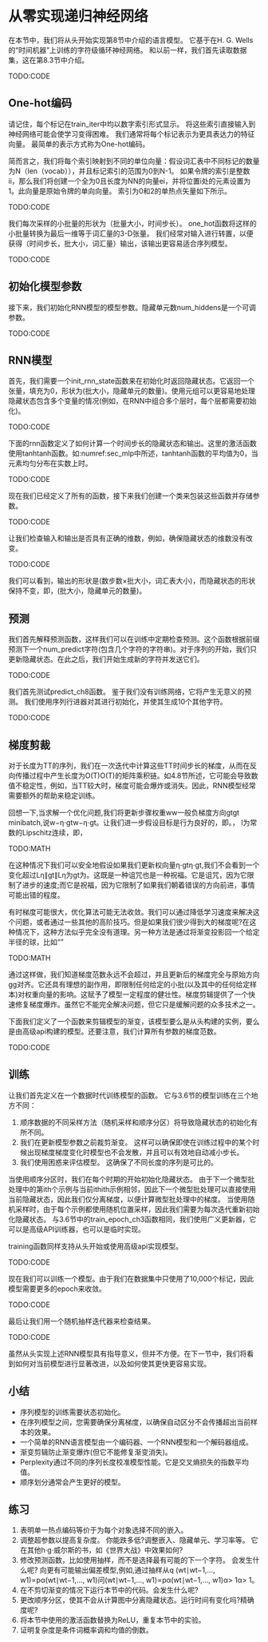 

<!--
 * @version:
 * @Author:  StevenJokes https://github.com/StevenJokes
 * @Date: 2020-07-29 20:36:19
 * @LastEditors:  StevenJokes https://github.com/StevenJokes
 * @LastEditTime: 2020-07-29 21:05:43
 * @Description:translate by machine
 * @TODO::
 * @Reference:http://preview.d2l.ai/d2l-en/master/chapter_recurrent-neural-networks/rnn-scratch.html
-->

# 从零实现递归神经网络

在本节中，我们将从头开始实现第8节中介绍的语言模型。 它基于在H. G. Wells的“时间机器”上训练的字符级循环神经网络。 和以前一样，我们首先读取数据集，这在第8.3节中介绍。

TODO:CODE

## One-hot编码

请记住，每个标记在train_iter中均以数字索引形式显示。 将这些索引直接输入到神经网络可能会使学习变得困难。 我们通常将每个标记表示为更具表达力的特征向量。 最简单的表示方式称为One-hot编码。

简而言之，我们将每个索引映射到不同的单位向量：假设词汇表中不同标记的数量为N（len（vocab）），并且标记索引的范围为0到N-1。 如果令牌的索引是整数ii，那么我们将创建一个全为0且长度为NN的向量ei，并将位置i处的元素设置为1。此向量是原始令牌的单向向量。 索引为0和2的单热点矢量如下所示。

TODO:CODE

我们每次采样的小批量的形状为（批量大小，时间步长）。 one_hot函数将这样的小批量转换为最后一维等于词汇量的3-D张量。 我们经常对输入进行转置，以便获得（时间步长，批大小，词汇量）输出，该输出更容易适合序列模型。

TODO:CODE

## 初始化模型参数

接下来，我们初始化RNN模型的模型参数。隐藏单元数num_hiddens是一个可调参数。

TODO:CODE

## RNN模型

首先，我们需要一个init_rnn_state函数来在初始化时返回隐藏状态。它返回一个张量，填充为0，形状为(批大小，隐藏单元的数量)。使用元组可以更容易地处理隐藏状态包含多个变量的情况(例如，在RNN中组合多个层时，每个层都需要初始化)。

TODO:CODE

下面的rnn函数定义了如何计算一个时间步长的隐藏状态和输出。这里的激活函数使用tanhtanh函数。如:numref:sec_mlp中所述，tanhtanh函数的平均值为0，当元素均匀分布在实数上时。

TODO:CODE

现在我们已经定义了所有的函数，接下来我们创建一个类来包装这些函数并存储参数。

TODO:CODE

让我们检查输入和输出是否具有正确的维数，例如，确保隐藏状态的维数没有改变。

TODO:CODE

我们可以看到，输出的形状是(数步数×批大小，词汇表大小)，而隐藏状态的形状保持不变，即，(批大小，隐藏单元的数量)。

## 预测

我们首先解释预测函数，这样我们可以在训练中定期检查预测。这个函数根据前缀预测下一个num_predict字符(包含几个字符的字符串)。对于序列的开始，我们只更新隐藏状态。在此之后，我们开始生成新的字符并发送它们。

TODO:CODE

我们首先测试predict_ch8函数。 鉴于我们没有训练网络，它将产生无意义的预测。 我们使用序列行进器对其进行初始化，并使其生成10个其他字符。

TODO:CODE

## 梯度剪裁

对于长度为TT的序列，我们在一次迭代中计算这些TT时间步长的梯度，从而在反向传播过程中产生长度为O(T)O(T)的矩阵乘积链。如4.8节所述，它可能会导致数值不稳定性，例如，当TT较大时，梯度可能会爆炸或消失。因此，RNN模型经常需要额外的帮助来稳定训练。

回想一下,当求解一个优化问题,我们将更新步骤权重ww一般负梯度方向gtgt minibatch,说w−η⋅gtw−η⋅gt。让我们进一步假设目标是行为良好的，即。， l为常数的Lipschitz连续，即，

TODO:MATH

在这种情况下我们可以安全地假设如果我们更新权向量η⋅gtη⋅gt,我们不会看到一个变化超过Lη∥gt∥Lη为gt为。这既是一种诅咒也是一种祝福。它是诅咒，因为它限制了进步的速度;而它是祝福，因为它限制了如果我们朝着错误的方向前进，事情可能出错的程度。

有时梯度可能很大，优化算法可能无法收敛。我们可以通过降低学习速度来解决这个问题，或者通过一些其他的高阶技巧。但是如果我们很少得到大的梯度呢?在这种情况下，这种方法似乎完全没有道理。另一种方法是通过将渐变投影回一个给定半径的球，比如“”

TODO:MATH

通过这样做，我们知道梯度范数永远不会超过，并且更新后的梯度完全与原始方向gg对齐。它还具有理想的副作用，即限制任何给定的小批(以及其中的任何给定样本)对权重向量的影响。这赋予了模型一定程度的健壮性。梯度剪辑提供了一个快速修复梯度爆炸。虽然它不能完全解决问题，但它只是缓解问题的众多技术之一。

下面我们定义了一个函数来剪辑模型的渐变，该模型要么是从头构建的实例，要么是由高级api构建的模型。还要注意，我们计算所有参数的梯度范数。

TODO:CODE

## 训练

让我们首先定义在一个数据时代训练模型的函数。 它与3.6节的模型训练在三个地方不同：

1. 顺序数据的不同采样方法（随机采样和顺序分区）将导致隐藏状态的初始化有所不同。
2. 我们在更新模型参数之前裁剪渐变。 这样可以确保即使在训练过程中的某个时候出现梯度梯度变化时模型也不会发散，并且可以有效地自动减小步长。
3. 我们使用困惑来评估模型。 这确保了不同长度的序列是可比的。

当使用顺序分区时，我们在每个时期的开始初始化隐藏状态。 由于下一个微型批处理中的第ith个示例与当前ithith示例相邻，因此下一个微型批处理可以直接使用当前隐藏状态，因此我们仅分离梯度，以便计算微型批处理中的梯度。 当使用随机采样时，由于每个示例都使用随机位置采样，因此我们需要为每次迭代重新初始化隐藏状态。 与3.6节中的train_epoch_ch3函数相同，我们使用广义更新器，它可以是高级API训练器，也可以是临时实现。

training函数同样支持从头开始或使用高级api实现模型。

TODO:CODE

现在我们可以训练一个模型。由于我们在数据集中只使用了10,000个标记，因此模型需要更多的epoch来收敛。

TODO:CODE

最后让我们用一个随机抽样迭代器来检查结果。

TODO:CODE

虽然从头实现上述RNN模型具有指导意义，但并不方便。在下一节中，我们将看到如何对当前模型进行显著改进，以及如何使其更快更容易实现。

## 小结

* 序列模型的训练需要状态初始化。
* 在序列模型之间，您需要确保分离梯度，以确保自动区分不会传播超出当前样本的效果。
* 一个简单的RNN语言模型由一个编码器、一个RNN模型和一个解码器组成。
* 渐变剪辑防止渐变爆炸(但它不能修复渐变消失)。
* Perplexity通过不同的序列长度校准模型性能。它是交叉熵损失的指数平均值。
* 顺序划分通常会产生更好的模型。

## 练习

1. 表明单一热点编码等价于为每个对象选择不同的嵌入。
1. 调整超参数以提高复杂度。
   你能跌多低?调整嵌入、隐藏单元、学习率等。
   它在其他h·g·威尔斯的书，如《世界大战》中效果如何?
1. 修改预测函数，比如使用抽样，而不是选择最有可能的下一个字符。
   会发生什么呢?
   向更有可能输出偏差模型,例如,通过抽样从q (wt∣wt−1,…, w1)∝pα(wt∣wt−1,…, w1)问(wt∣wt−1,…, w1)∝pα(wt∣wt−1,…, w1)α> 1α> 1。
1. 在不剪切渐变的情况下运行本节中的代码。会发生什么呢?
1. 更改顺序分区，使其不会从计算图中分离隐藏状态。运行时间有变化吗?精确度呢?
1. 将本节中使用的激活函数替换为ReLU，重复本节中的实验。
1. 证明复杂度是条件词概率调和均值的倒数。
